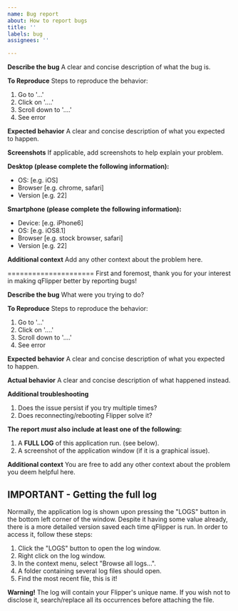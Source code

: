 ```yaml
---
name: Bug report
about: How to report bugs
title: ''
labels: bug
assignees: ''

---
```


**Describe the bug**
A clear and concise description of what the bug is.

**To Reproduce**
Steps to reproduce the behavior:
1. Go to '...'
2. Click on '....'
3. Scroll down to '....'
4. See error

**Expected behavior**
A clear and concise description of what you expected to happen.

**Screenshots**
If applicable, add screenshots to help explain your problem.

**Desktop (please complete the following information):**
 - OS: [e.g. iOS]
 - Browser [e.g. chrome, safari]
 - Version [e.g. 22]

**Smartphone (please complete the following information):**
 - Device: [e.g. iPhone6]
 - OS: [e.g. iOS8.1]
 - Browser [e.g. stock browser, safari]
 - Version [e.g. 22]

**Additional context**
Add any other context about the problem here.

=====================
First and foremost, thank you for your interest in making qFlipper better by reporting bugs!

**Describe the bug**
What were you trying to do?

**To Reproduce**
Steps to reproduce the behavior:
1. Go to '...'
2. Click on '....'
3. Scroll down to '....'
4. See error

**Expected behavior**
A clear and concise description of what you expected to happen.

**Actual behavior**
A clear and concise description of what happened instead.

**Additional troubleshooting**
1. Does the issue persist if you try multiple times?
2. Does reconnecting/rebooting Flipper solve it?

**The report *must* also include at least one of the following:**
1. A **FULL LOG** of this application run. (see below).
2. A screenshot of the application window (if it is a graphical issue).

**Additional context**
You are free to add any other context about the problem you deem helpful here.

## IMPORTANT - Getting the full log
Normally, the application log is shown upon pressing the "LOGS" button in the bottom left corner of the window. 
Despite it having some value already, there is a more detailed version saved each time qFlipper is run.
In order to access it, follow these steps:
1. Click the "LOGS" button to open the log window.
2. Right click on the log window.
3. In the context menu, select "Browse all logs...".
4. A folder containing several log files should open. 
5. Find the most recent file, this is it!

**Warning!** The log will contain your Flipper's unique name. If you wish not to disclose it, search/replace
all its occurrences before attaching the file.
